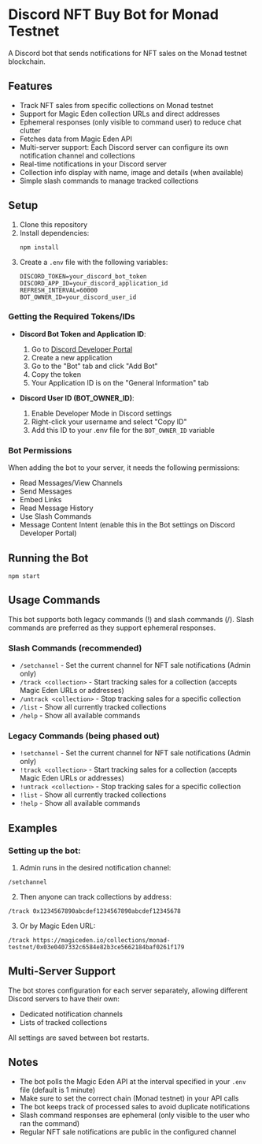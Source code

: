 # Discord NFT Buy Bot for Monad Testnet

A Discord bot that sends notifications for NFT sales on the Monad testnet blockchain.

## Features

- Track NFT sales from specific collections on Monad testnet
- Support for Magic Eden collection URLs and direct addresses
- Ephemeral responses (only visible to command user) to reduce chat clutter
- Fetches data from Magic Eden API
- Multi-server support: Each Discord server can configure its own notification channel and collections
- Real-time notifications in your Discord server
- Collection info display with name, image and details (when available)
- Simple slash commands to manage tracked collections

## Setup

1. Clone this repository
2. Install dependencies:
   ```
   npm install
   ```
3. Create a `.env` file with the following variables:
   ```
   DISCORD_TOKEN=your_discord_bot_token
   DISCORD_APP_ID=your_discord_application_id
   REFRESH_INTERVAL=60000
   BOT_OWNER_ID=your_discord_user_id
   ```

### Getting the Required Tokens/IDs

- **Discord Bot Token and Application ID**: 
  1. Go to [Discord Developer Portal](https://discord.com/developers/applications)
  2. Create a new application
  3. Go to the "Bot" tab and click "Add Bot"
  4. Copy the token
  5. Your Application ID is on the "General Information" tab

- **Discord User ID (BOT_OWNER_ID)**:
  1. Enable Developer Mode in Discord settings
  2. Right-click your username and select "Copy ID"
  3. Add this ID to your .env file for the `BOT_OWNER_ID` variable

### Bot Permissions

When adding the bot to your server, it needs the following permissions:
- Read Messages/View Channels
- Send Messages
- Embed Links
- Read Message History
- Use Slash Commands
- Message Content Intent (enable this in the Bot settings on Discord Developer Portal)

## Running the Bot

```
npm start
```

## Usage Commands

This bot supports both legacy commands (!) and slash commands (/). Slash commands are preferred as they support ephemeral responses.

### Slash Commands (recommended)
- `/setchannel` - Set the current channel for NFT sale notifications (Admin only)
- `/track <collection>` - Start tracking sales for a collection (accepts Magic Eden URLs or addresses)
- `/untrack <collection>` - Stop tracking sales for a specific collection
- `/list` - Show all currently tracked collections
- `/help` - Show all available commands

### Legacy Commands (being phased out)
- `!setchannel` - Set the current channel for NFT sale notifications (Admin only)
- `!track <collection>` - Start tracking sales for a collection (accepts Magic Eden URLs or addresses)
- `!untrack <collection>` - Stop tracking sales for a specific collection
- `!list` - Show all currently tracked collections
- `!help` - Show all available commands

## Examples

### Setting up the bot:
1. Admin runs in the desired notification channel:
```
/setchannel
```

2. Then anyone can track collections by address:
```
/track 0x1234567890abcdef1234567890abcdef12345678
```

3. Or by Magic Eden URL:
```
/track https://magiceden.io/collections/monad-testnet/0x03e0407332c6584e82b3ce5662184baf0261f179
```

## Multi-Server Support

The bot stores configuration for each server separately, allowing different Discord servers to have their own:
- Dedicated notification channels
- Lists of tracked collections

All settings are saved between bot restarts.

## Notes

- The bot polls the Magic Eden API at the interval specified in your `.env` file (default is 1 minute)
- Make sure to set the correct chain (Monad testnet) in your API calls
- The bot keeps track of processed sales to avoid duplicate notifications
- Slash command responses are ephemeral (only visible to the user who ran the command)
- Regular NFT sale notifications are public in the configured channel 